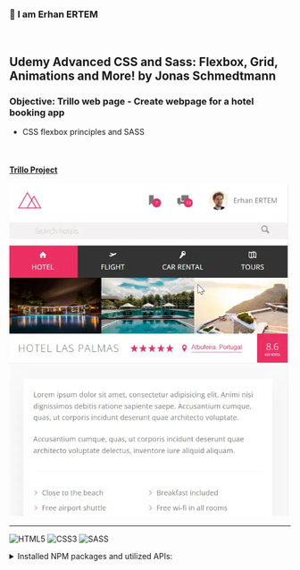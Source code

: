 ### 👋 **I am Erhan ERTEM**

&emsp;

## Udemy Advanced CSS and Sass: Flexbox, Grid, Animations and More! by Jonas Schmedtmann

### **Objective:** Trillo web page - Create webpage for a hotel booking app

-  CSS flexbox principles and SASS

&emsp;

#### [Trillo Project](https://trillo-erhan-ertem.netlify.app)

<img src="./screenshot.webp" width="500px"/>

---

![HTML5](https://img.shields.io/badge/HTML5-E34F26?style=square&logo=html5&logoColor=white)
![CSS3](https://img.shields.io/badge/CSS3-1572B6?style=square&logo=css3&logoColor=white)
![SASS](https://img.shields.io/badge/Sass-CC6699?style=square&logo=sass&logoColor=white)

<details>
<summary>Installed NPM packages and utilized APIs:</summary>

| Package command                     | Package link                               | Description                                                      |
| ----------------------------------- | ------------------------------------------ | ---------------------------------------------------------------- |
| npm install node-sass --save-dev    | https://www.npmjs.com/package/node-sass    | CSS preprocessor                                                 |
| npm install concat --save-dev       | https://www.npmjs.com/package/concat       | Concatenate multiple files                                       |
| npm install autoprefixer --save-dev | https://www.npmjs.com/package/autoprefixer | Add vendor prefixes to CSS, a PostCSS plugin                     |
| npm install postcss-cli --save-dev  | https://www.npmjs.com/package/postcss-cli  | Node package for autoprefixer dependancy                         |
| npm install npm-run-all --save-dev  | https://www.npmjs.com/package/npm-run-all  | A CLI tool to run multiple npm-scripts in parallel or sequential |

</details>

&emsp;
